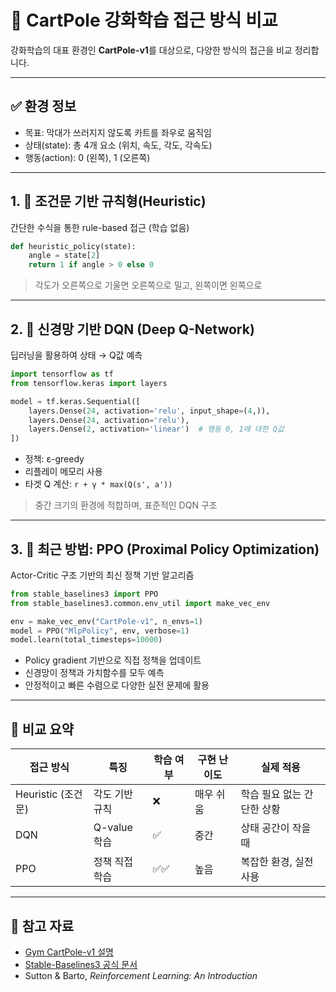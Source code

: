 
# 🎯 CartPole 강화학습 접근 방식 비교

강화학습의 대표 환경인 **CartPole-v1**를 대상으로,
다양한 방식의 접근을 비교 정리합니다.

---

## ✅ 환경 정보

- 목표: 막대가 쓰러지지 않도록 카트를 좌우로 움직임
- 상태(state): 총 4개 요소 (위치, 속도, 각도, 각속도)
- 행동(action): 0 (왼쪽), 1 (오른쪽)

---

## 1. 🧮 조건문 기반 규칙형(Heuristic)

간단한 수식을 통한 rule-based 접근 (학습 없음)

```python
def heuristic_policy(state):
    angle = state[2]
    return 1 if angle > 0 else 0
```

> 각도가 오른쪽으로 기울면 오른쪽으로 밀고, 왼쪽이면 왼쪽으로

---

## 2. 🧠 신경망 기반 DQN (Deep Q-Network)

딥러닝을 활용하여 상태 → Q값 예측

```python
import tensorflow as tf
from tensorflow.keras import layers

model = tf.keras.Sequential([
    layers.Dense(24, activation='relu', input_shape=(4,)),
    layers.Dense(24, activation='relu'),
    layers.Dense(2, activation='linear')  # 행동 0, 1에 대한 Q값
])
```

- 정책: ε-greedy
- 리플레이 메모리 사용
- 타겟 Q 계산: `r + γ * max(Q(s', a'))`

> 중간 크기의 환경에 적합하며, 표준적인 DQN 구조

---

## 3. 🚀 최근 방법: PPO (Proximal Policy Optimization)

Actor-Critic 구조 기반의 최신 정책 기반 알고리즘

```python
from stable_baselines3 import PPO
from stable_baselines3.common.env_util import make_vec_env

env = make_vec_env("CartPole-v1", n_envs=1)
model = PPO("MlpPolicy", env, verbose=1)
model.learn(total_timesteps=10000)
```

- Policy gradient 기반으로 직접 정책을 업데이트
- 신경망이 정책과 가치함수를 모두 예측
- 안정적이고 빠른 수렴으로 다양한 실전 문제에 활용

---

## 🧾 비교 요약

| 접근 방식 | 특징 | 학습 여부 | 구현 난이도 | 실제 적용 |
|-----------|------|------------|--------------|-------------|
| Heuristic (조건문) | 각도 기반 규칙 | ❌ | 매우 쉬움 | 학습 필요 없는 간단한 상황 |
| DQN | Q-value 학습 | ✅ | 중간 | 상태 공간이 작을 때 |
| PPO | 정책 직접 학습 | ✅✅ | 높음 | 복잡한 환경, 실전 사용 |

---

## 📌 참고 자료

- [Gym CartPole-v1 설명](https://www.gymlibrary.dev/environments/classic_control/cart_pole/)
- [Stable-Baselines3 공식 문서](https://stable-baselines3.readthedocs.io/)
- Sutton & Barto, *Reinforcement Learning: An Introduction*

